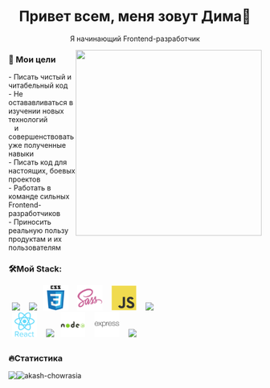 <h1 align='center'>Привет всем, меня зовут Дима👋</h1>


<p align='center'>Я начинающий Frontend-разработчик</p>
<img height="370" width="370" align='right' src='https://camo.githubusercontent.com/c1dcb74cc1c1835b1d716f5051499a2814c683c806b15f04b0eba492863703e9/68747470733a2f2f63646e2e6472696262626c652e636f6d2f75736572732f3733303730332f73637265656e73686f74732f363538313234332f6176656e746f2e676966'>
<h3>🎯 Мои цели</h3>
  - Писать чистый и читабельный код <br>
  - Не остававливаться в изучении новых технологий <br>
    &nbsp;&nbsp;&nbsp;и совершенствовать уже полученные навыки <br>
  - Писать код для настоящих, боевых проектов<br>
  - Работать в команде сильных Frontend-разработчиков <br>
  - Приносить реальную пользу продуктам и их пользователям <br>


  <h3>🛠Мой Stack:</h3>
  <code> <img height="50" src="https://cs14.pikabu.ru/avatars/924/x924838-1739780915.png"> </code>
  <code> <img height="50" src="https://app.skyepack.com/Pack/Icon/17428?fileName=8885d7c1d1ac45a18e289d85a222b998.jpg"></code>
  <code> <img height="50" src="https://raw.githubusercontent.com/devicons/devicon/master/icons/css3/css3-original-wordmark.svg"> </code>
  <code> <img height="50" src="https://raw.githubusercontent.com/devicons/devicon/master/icons/sass/sass-original.svg"> </code>
  <code> <img height="50" src="https://raw.githubusercontent.com/devicons/devicon/master/icons/javascript/javascript-original.svg"> </code>
  <code> <img height="50" src="https://res.cloudinary.com/startup-grind/image/upload/c_fill,dpr_2.0,f_auto,g_center,h_1080,q_100,w_1080/v1/gcs/platform-data-dsc/events/ts.png"> </code><br>
  <code> <img height="50" src="https://raw.githubusercontent.com/devicons/devicon/master/icons/react/react-original-wordmark.svg"> </code>
  <code> <img height="50" src="https://sun9-60.userapi.com/impf/c841324/v841324766/1f228/GkTHxpEJg1U.jpg?size=130x130&quality=96&sign=5054d7ed9d1e41ab64f58c8a23f3fcb5&c_uniq_tag=LDJ-AadvJCAY0aX2ID3N57HMx9_7DCtVLjI05tJ5Jo8&type=album"></code>
  <code> <img height="50" src="https://raw.githubusercontent.com/devicons/devicon/master/icons/nodejs/nodejs-original-wordmark.svg"> </code>
  <code> <img height="50" src="https://raw.githubusercontent.com/devicons/devicon/master/icons/express/express-original-wordmark.svg"> </code>
  <code> <img height="50" src="https://soft.sibnet.ru/data/logo/images56.png"> </code>

  ##
  <h3>🔥Статистика</h3>
  <img align='left' height='200px' src='https://github-readme-stats.vercel.app/api?username=dmitrybalaev&show_icons=true&theme=transparent&locale=en'/>
  <img align="left" height='200px' src="https://github-readme-stats.vercel.app/api/top-langs?username=dmitrybalaev&show_icons=true&locale=en&layout=compact" alt="akash-chowrasia" />

